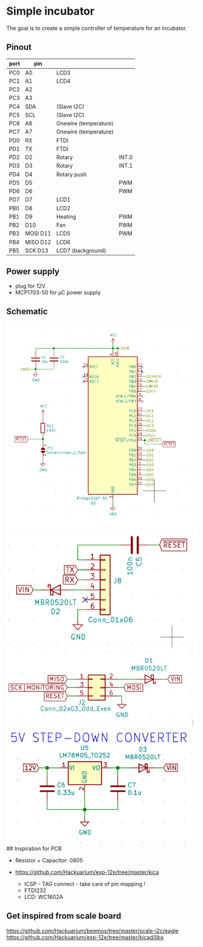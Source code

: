 # Simple incubator

The goal is to create a simple controller of temperature for an incubator.

## Pinout

| port | pin      |                       |       |
| ---- | -------- | --------------------- | ----- |
| PC0  | A0       | LCD3                  |       |
| PC1  | A1       | LCD4                  |       |
| PC2  | A2       |                       |       |
| PC3  | A3       |                       |       |
| PC4  | SDA      | (Slave I2C)           |       |
| PC5  | SCL      | (Slave I2C)           |       |
| PC6  | A6       | Onewire (temperature) |       |
| PC7  | A7       | Onewire (temperature) |       |
| PD0  | RX       | FTDI                  |       |
| PD1  | TX       | FTDI                  |       |
| PD2  | D2       | Rotary                | INT.0 |
| PD3  | D3       | Rotary                | INT.1 |
| PD4  | D4       | Rotary push           |       |
| PD5  | D5       |                       | PWM   |
| PD6  | D6       |                       | PWM   |
| PD7  | D7       | LCD1                  |       |
| PB0  | D8       | LCD2                  |       |
| PB1  | D9       | Heating               | PWM   |
| PB2  | D10      | Fan                   | PWM   |
| PB3  | MOSI D11 | LCD5                  | PWM   |
| PB4  | MISO D12 | LCD6                  |       |
| PB5  | SCK D13  | LCD7 (background)     |       |

## Power supply

- plug for 12V
- MCP1703-50 for µC power supply

## Schematic

<img src="images/atmega328.png">
<img src="images/ftdi.png">
<img src="images/icsp.png">
<img src="images/ldo.png">
## Inspiration for PCB

- Resistor + Capacitor: 0805

* https://github.com/Hackuarium/esp-12e/tree/master/kica

  - ICSP - TAG connect - take care of pin mapping !
  - FTDI232
  - LCD: WC1602A

## Get inspired from scale board

https://github.com/Hackuarium/beemos/tree/master/scale-i2c/eagle
https://github.com/Hackuarium/esp-12e/tree/master/kicad/libs

